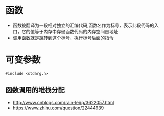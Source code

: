 # 函数
- 函数被翻译为一段相对独立的汇编代码,函数名作为标号，表示此段代码的入口，它的值等于内存中存储函数代码的内存空间首地址
- 调用函数就是跳转到这个标号，执行标号后面的指令

# 可变参数
`#include <stdarg.h>`

## 函数调用的堆栈分配
- http://www.cnblogs.com/rain-lei/p/3622057.html
- https://www.zhihu.com/question/22444939
